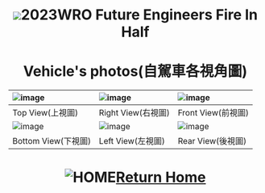 # <div align="center"><img src=../other/img/logo.jpg></img>2023WRO Future Engineers Fire In Half </div>
# <div align="center">Vehicle's photos(自駕車各視角圖)</div> 

| ![image](./img/Top_View.png) |  ![image](./img/Right_View.png)  |![image](./img/Front_View.png)  |
| :-----|:--- |:------- |
|Top View(上視圖)|Right View(右視圖)|Front View(前視圖)|
| ![image](./img/Bottom_View.png) |  ![image](./img/Left_View.png)  |![image](./img/Rear_View.png)  |
|Bottom View(下視圖)|Left View(左視圖)|Rear View(後視圖)|

# <div align="center">![HOME](../other/img/Home.jpg)[Return Home](../)</div>  

